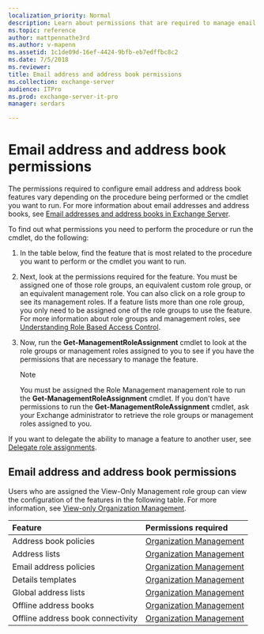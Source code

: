 ```yaml
---
localization_priority: Normal
description: Learn about permissions that are required to manage email address and address book features in Exchange Server 2016 or Exchange Server 2019
ms.topic: reference
author: mattpennathe3rd
ms.author: v-mapenn
ms.assetid: 1c1de09d-16ef-4424-9bfb-eb7edffbc8c2
ms.date: 7/5/2018
ms.reviewer:
title: Email address and address book permissions
ms.collection: exchange-server
audience: ITPro
ms.prod: exchange-server-it-pro
manager: serdars

---
```


# Email address and address book permissions

The permissions required to configure email address and address book features vary depending on the procedure being performed or the cmdlet you want to run. For more information about email addresses and address books, see [Email addresses and address books in Exchange Server](../../email-addresses-and-address-books/email-addresses-and-address-books.md).

To find out what permissions you need to perform the procedure or run the cmdlet, do the following:

1. In the table below, find the feature that is most related to the procedure you want to perform or the cmdlet you want to run.

2. Next, look at the permissions required for the feature. You must be assigned one of those role groups, an equivalent custom role group, or an equivalent management role. You can also click on a role group to see its management roles. If a feature lists more than one role group, you only need to be assigned one of the role groups to use the feature. For more information about role groups and management roles, see [Understanding Role Based Access Control](https://technet.microsoft.com/library/dd298183.aspx).

3. Now, run the **Get-ManagementRoleAssignment** cmdlet to look at the role groups or management roles assigned to you to see if you have the permissions that are necessary to manage the feature.

    > [!NOTE]
    > You must be assigned the Role Management management role to run the **Get-ManagementRoleAssignment** cmdlet. If you don't have permissions to run the **Get-ManagementRoleAssignment** cmdlet, ask your Exchange administrator to retrieve the role groups or management roles assigned to you.

If you want to delegate the ability to manage a feature to another user, see [Delegate role assignments](https://technet.microsoft.com/library/dd351237.aspx).

## Email address and address book permissions

Users who are assigned the View-Only Management role group can view the configuration of the features in the following table. For more information, see [View-only Organization Management](https://technet.microsoft.com/library/dd351130.aspx).

|**Feature**|**Permissions required**|
|:-----|:-----|
|Address book policies|[Organization Management](https://technet.microsoft.com/library/0bfd21c1-86ac-4369-86b7-aeba386741c8.aspx)|
|Address lists|[Organization Management](https://technet.microsoft.com/library/0bfd21c1-86ac-4369-86b7-aeba386741c8.aspx)|
|Email address policies|[Organization Management](https://technet.microsoft.com/library/0bfd21c1-86ac-4369-86b7-aeba386741c8.aspx)|
|Details templates|[Organization Management](https://technet.microsoft.com/library/0bfd21c1-86ac-4369-86b7-aeba386741c8.aspx)|
|Global address lists|[Organization Management](https://technet.microsoft.com/library/0bfd21c1-86ac-4369-86b7-aeba386741c8.aspx)|
|Offline address books|[Organization Management](https://technet.microsoft.com/library/0bfd21c1-86ac-4369-86b7-aeba386741c8.aspx)|
|Offline address book connectivity|[Organization Management](https://technet.microsoft.com/library/0bfd21c1-86ac-4369-86b7-aeba386741c8.aspx)|
